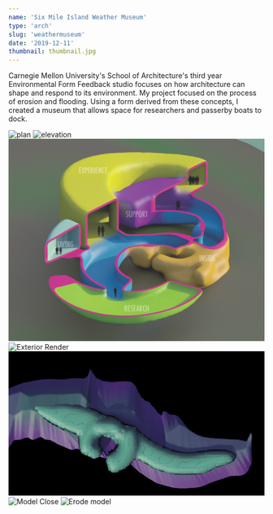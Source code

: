 ```yaml
---
name: 'Six Mile Island Weather Museum'
type: 'arch'
slug: 'weathermuseum'
date: '2019-12-11'
thumbnail: thumbnail.jpg
---
```

Carnegie Mellon University's School of Architecture's third year Environmental Form Feedback studio focuses on how architecture can shape and respond to its environment.
My project focused on the process of erosion and flooding. Using a form derived from these concepts, I created a museum that allows space for researchers and passerby boats to dock.

![plan](plan.png)
![elevation](section.png)
![Axon Section](axosection.png)
![Exterior Render](renderview_side.png)
![Form gif](form.gif)
![Model Close](model_close.png)
![Erode model](erode.png)
